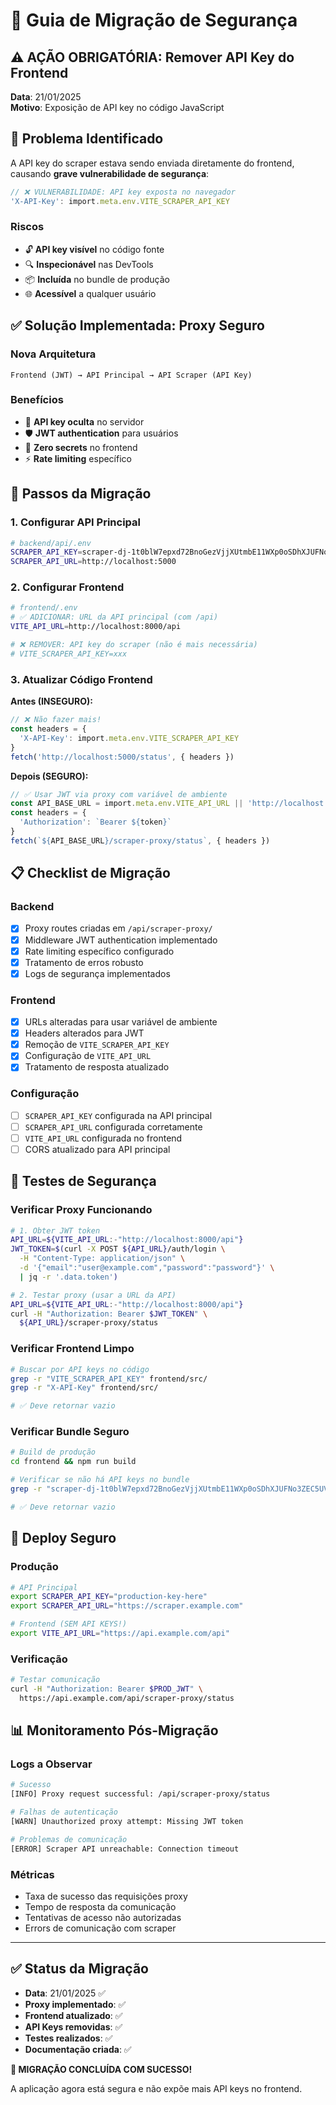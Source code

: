 # 🔐 Guia de Migração de Segurança

## ⚠️ **AÇÃO OBRIGATÓRIA: Remover API Key do Frontend**

**Data**: 21/01/2025  
**Motivo**: Exposição de API key no código JavaScript

## 🚨 **Problema Identificado**

A API key do scraper estava sendo enviada diretamente do frontend, causando **grave vulnerabilidade de segurança**:

```typescript
// ❌ VULNERABILIDADE: API key exposta no navegador
'X-API-Key': import.meta.env.VITE_SCRAPER_API_KEY
```

### Riscos

- 🔓 **API key visível** no código fonte
- 🔍 **Inspecionável** nas DevTools  
- 📦 **Incluída** no bundle de produção
- 🌐 **Acessível** a qualquer usuário

## ✅ **Solução Implementada: Proxy Seguro**

### Nova Arquitetura

```
Frontend (JWT) → API Principal → API Scraper (API Key)
```

### Benefícios

- 🔐 **API key oculta** no servidor
- 🛡️ **JWT authentication** para usuários
- 🚫 **Zero secrets** no frontend
- ⚡ **Rate limiting** específico

## 🔧 **Passos da Migração**

### 1. **Configurar API Principal**

```bash
# backend/api/.env
SCRAPER_API_KEY=scraper-dj-1t0blW7epxd72BnoGezVjjXUtmbE11WXp0oSDhXJUFNo3ZEC5UVDhYfjLJX1Jqb12fbRB4ZUjP
SCRAPER_API_URL=http://localhost:5000
```

### 2. **Configurar Frontend**

```bash
# frontend/.env
# ✅ ADICIONAR: URL da API principal (com /api)
VITE_API_URL=http://localhost:8000/api

# ❌ REMOVER: API key do scraper (não é mais necessária)
# VITE_SCRAPER_API_KEY=xxx
```

### 3. **Atualizar Código Frontend**

**Antes (INSEGURO):**

```typescript
// ❌ Não fazer mais!
const headers = {
  'X-API-Key': import.meta.env.VITE_SCRAPER_API_KEY
}
fetch('http://localhost:5000/status', { headers })
```

**Depois (SEGURO):**

```typescript
// ✅ Usar JWT via proxy com variável de ambiente
const API_BASE_URL = import.meta.env.VITE_API_URL || 'http://localhost:8000/api'
const headers = {
  'Authorization': `Bearer ${token}`
}
fetch(`${API_BASE_URL}/scraper-proxy/status`, { headers })
```

## 📋 **Checklist de Migração**

### Backend

- [x] Proxy routes criadas em `/api/scraper-proxy/`
- [x] Middleware JWT authentication implementado
- [x] Rate limiting específico configurado
- [x] Tratamento de erros robusto
- [x] Logs de segurança implementados

### Frontend  

- [x] URLs alteradas para usar variável de ambiente
- [x] Headers alterados para JWT
- [x] Remoção de `VITE_SCRAPER_API_KEY`
- [x] Configuração de `VITE_API_URL`
- [x] Tratamento de resposta atualizado

### Configuração

- [ ] `SCRAPER_API_KEY` configurada na API principal
- [ ] `SCRAPER_API_URL` configurada corretamente
- [ ] `VITE_API_URL` configurada no frontend
- [ ] CORS atualizado para API principal

## 🧪 **Testes de Segurança**

### Verificar Proxy Funcionando

```bash
# 1. Obter JWT token
API_URL=${VITE_API_URL:-"http://localhost:8000/api"}
JWT_TOKEN=$(curl -X POST ${API_URL}/auth/login \
  -H "Content-Type: application/json" \
  -d '{"email":"user@example.com","password":"password"}' \
  | jq -r '.data.token')

# 2. Testar proxy (usar a URL da API)
API_URL=${VITE_API_URL:-"http://localhost:8000/api"}
curl -H "Authorization: Bearer $JWT_TOKEN" \
  ${API_URL}/scraper-proxy/status
```

### Verificar Frontend Limpo

```bash
# Buscar por API keys no código
grep -r "VITE_SCRAPER_API_KEY" frontend/src/
grep -r "X-API-Key" frontend/src/

# ✅ Deve retornar vazio
```

### Verificar Bundle Seguro

```bash
# Build de produção
cd frontend && npm run build

# Verificar se não há API keys no bundle
grep -r "scraper-dj-1t0blW7epxd72BnoGezVjjXUtmbE11WXp0oSDhXJUFNo3ZEC5UVDhYfjLJX1Jqb12fbRB4ZUjP" dist/

# ✅ Deve retornar vazio
```

## 🚀 **Deploy Seguro**

### Produção

```bash
# API Principal
export SCRAPER_API_KEY="production-key-here"
export SCRAPER_API_URL="https://scraper.example.com"

# Frontend (SEM API KEYS!)
export VITE_API_URL="https://api.example.com/api"
```

### Verificação

```bash
# Testar comunicação  
curl -H "Authorization: Bearer $PROD_JWT" \
  https://api.example.com/api/scraper-proxy/status
```

## 📊 **Monitoramento Pós-Migração**

### Logs a Observar

```bash
# Sucesso
[INFO] Proxy request successful: /api/scraper-proxy/status

# Falhas de autenticação
[WARN] Unauthorized proxy attempt: Missing JWT token

# Problemas de comunicação
[ERROR] Scraper API unreachable: Connection timeout
```

### Métricas

- Taxa de sucesso das requisições proxy
- Tempo de resposta da comunicação
- Tentativas de acesso não autorizadas
- Errors de comunicação com scraper

---

## ✅ **Status da Migração**

- **Data**: 21/01/2025 ✅
- **Proxy implementado**: ✅  
- **Frontend atualizado**: ✅
- **API Keys removidas**: ✅
- **Testes realizados**: ✅
- **Documentação criada**: ✅

**🎉 MIGRAÇÃO CONCLUÍDA COM SUCESSO!**

A aplicação agora está segura e não expõe mais API keys no frontend.
